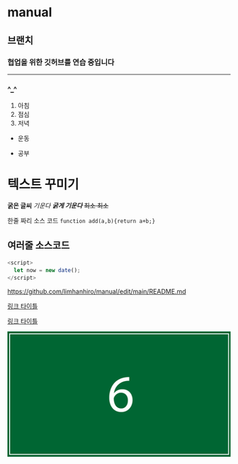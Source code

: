 # manual

## 브랜치 

### 협업을 위한 깃허브를 연습 중입니다

-----
### ^_^

1. 아침
2. 점심
3. 저녁


+ 운동


- 공부

# 텍스트 꾸미기

**굵은 글씨**
*기운다*
***굵게 기운다***
~~최소 최소~~


한줄 짜리 소스 코드 `function add(a,b){return a+b;}`

## 여러줄 소스코드
```javascript
<script>
  let now = new date();
</script>
```

<https://github.com/limhanhiro/manual/edit/main/README.md>

[링크 타이틀](https://github.com/limhanhiro/manual/edit/main/README.md)

[링크 타이틀](https://github.com/limhanhiro/manual/edit/main/README.md,"이동")

![샘플 이미지](./sample_images_06.png)
   
